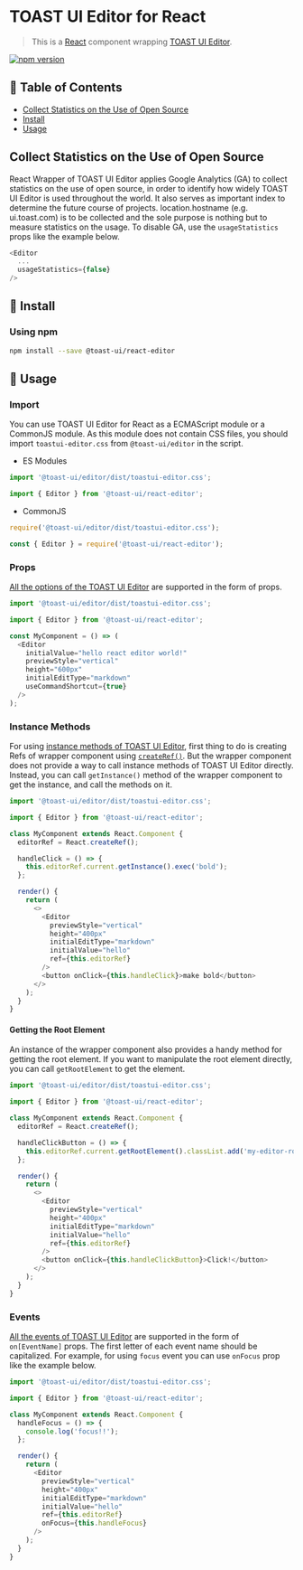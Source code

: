 # TOAST UI Editor for React

> This is a [React](https://reactjs.org/) component wrapping [TOAST UI Editor](https://github.com/nhn/tui.editor/tree/master/apps/editor).

[![npm version](https://img.shields.io/npm/v/@toast-ui/react-editor.svg)](https://www.npmjs.com/package/@toast-ui/react-editor)

## 🚩 Table of Contents

- [Collect Statistics on the Use of Open Source](#collect-statistics-on-the-use-of-open-source)
- [Install](#-install)
- [Usage](#-usage)

## Collect Statistics on the Use of Open Source

React Wrapper of TOAST UI Editor applies Google Analytics (GA) to collect statistics on the use of open source, in order to identify how widely TOAST UI Editor is used throughout the world. It also serves as important index to determine the future course of projects. location.hostname (e.g. ui.toast.com) is to be collected and the sole purpose is nothing but to measure statistics on the usage. To disable GA, use the `usageStatistics` props like the example below.

```js
<Editor
  ...
  usageStatistics={false}
/>
```

## 💾 Install

### Using npm

```sh
npm install --save @toast-ui/react-editor
```

## 📝 Usage

### Import

You can use TOAST UI Editor for React as a ECMAScript module or a CommonJS module. As this module does not contain CSS files, you should import `toastui-editor.css` from `@toast-ui/editor` in the script.

- ES Modules

```js
import '@toast-ui/editor/dist/toastui-editor.css';

import { Editor } from '@toast-ui/react-editor';
```

- CommonJS

```js
require('@toast-ui/editor/dist/toastui-editor.css');

const { Editor } = require('@toast-ui/react-editor');
```

### Props

[All the options of the TOAST UI Editor](https://nhn.github.io/tui.editor/latest/ToastUIEditor) are supported in the form of props.

```js
import '@toast-ui/editor/dist/toastui-editor.css';

import { Editor } from '@toast-ui/react-editor';

const MyComponent = () => (
  <Editor
    initialValue="hello react editor world!"
    previewStyle="vertical"
    height="600px"
    initialEditType="markdown"
    useCommandShortcut={true}
  />
);
```

### Instance Methods

For using [instance methods of TOAST UI Editor](https://nhn.github.io/tui.editor/latest/ToastUIEditor#addHook), first thing to do is creating Refs of wrapper component using [`createRef()`](https://reactjs.org/docs/refs-and-the-dom.html#creating-refs). But the wrapper component does not provide a way to call instance methods of TOAST UI Editor directly. Instead, you can call `getInstance()` method of the wrapper component to get the instance, and call the methods on it.

```js
import '@toast-ui/editor/dist/toastui-editor.css';

import { Editor } from '@toast-ui/react-editor';

class MyComponent extends React.Component {
  editorRef = React.createRef();

  handleClick = () => {
    this.editorRef.current.getInstance().exec('bold');
  };

  render() {
    return (
      <>
        <Editor
          previewStyle="vertical"
          height="400px"
          initialEditType="markdown"
          initialValue="hello"
          ref={this.editorRef}
        />
        <button onClick={this.handleClick}>make bold</button>
      </>
    );
  }
}
```

#### Getting the Root Element

An instance of the wrapper component also provides a handy method for getting the root element. If you want to manipulate the root element directly, you can call `getRootElement` to get the element.

```js
import '@toast-ui/editor/dist/toastui-editor.css';

import { Editor } from '@toast-ui/react-editor';

class MyComponent extends React.Component {
  editorRef = React.createRef();

  handleClickButton = () => {
    this.editorRef.current.getRootElement().classList.add('my-editor-root');
  };

  render() {
    return (
      <>
        <Editor
          previewStyle="vertical"
          height="400px"
          initialEditType="markdown"
          initialValue="hello"
          ref={this.editorRef}
        />
        <button onClick={this.handleClickButton}>Click!</button>
      </>
    );
  }
}
```

### Events

[All the events of TOAST UI Editor](https://nhn.github.io/tui.editor/latest/ToastUIEditor#focus) are supported in the form of `on[EventName]` props. The first letter of each event name should be capitalized. For example, for using `focus` event you can use `onFocus` prop like the example below.

```js
import '@toast-ui/editor/dist/toastui-editor.css';

import { Editor } from '@toast-ui/react-editor';

class MyComponent extends React.Component {
  handleFocus = () => {
    console.log('focus!!');
  };

  render() {
    return (
      <Editor
        previewStyle="vertical"
        height="400px"
        initialEditType="markdown"
        initialValue="hello"
        ref={this.editorRef}
        onFocus={this.handleFocus}
      />
    );
  }
}
```
